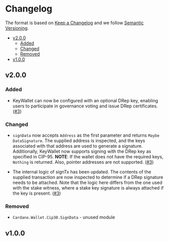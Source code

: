 # Changelog

The format is based on [Keep a Changelog](https://keepachangelog.com/en/1.0.0/)
and we follow [Semantic Versioning](https://semver.org/spec/v2.0.0.html).

<!-- START doctoc generated TOC please keep comment here to allow auto update -->
<!-- DON'T EDIT THIS SECTION, INSTEAD RE-RUN doctoc TO UPDATE -->

- [v2.0.0](#v200)
  - [Added](#added)
  - [Changed](#changed)
  - [Removed](#removed)
- [v1.0.0](#v100)

<!-- END doctoc generated TOC please keep comment here to allow auto update -->

## v2.0.0

### Added

- KeyWallet can now be configured with an optional DRep key, enabling users to
participate in governance voting and issue DRep certificates.
([#3](https://github.com/mlabs-haskell/purescript-cardano-key-wallet/pull/3))

### Changed

- `signData` now accepts `Address` as the first parameter and returns
`Maybe DataSignature`. The supplied address is inspected, and the keys
associated with that address are used to generate a signature. Additionally,
KeyWallet now supports signing with the DRep key as specified in CIP-95.
**NOTE**: If the wallet does not have the required keys, `Nothing` is returned.
Also, pointer addresses are not supported.
([#3](https://github.com/mlabs-haskell/purescript-cardano-key-wallet/pull/3))

- The internal logic of signTx has been updated. The contents of the supplied
transaction are now inspected to determine if a DRep signature needs to be
attached. Note that the logic here differs from the one used with the stake
witness, where a stake key signature is always attached if the key is present.
([#3](https://github.com/mlabs-haskell/purescript-cardano-key-wallet/pull/3))

### Removed

- `Cardano.Wallet.Cip30.SignData` - unused module

## v1.0.0
